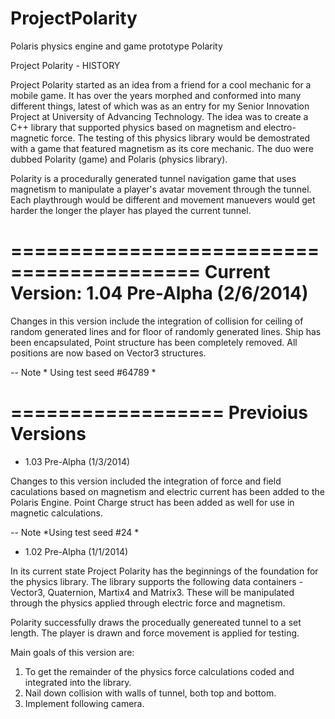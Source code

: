ProjectPolarity
===============

Polaris physics engine and game prototype Polarity

Project Polarity - HISTORY

Project Polarity started as an idea from a friend for a cool mechanic for a mobile game. It has over the years morphed and 
conformed into many different things, latest of which was as an entry for my Senior Innovation Project at University of 
Advancing Technology. The idea was to create a C++ library that supported physics based on magnetism and electro-magnetic
force. The testing of this physics library would be demostrated with a game that featured magnetism as its core mechanic.
The duo were dubbed Polarity (game) and Polaris (physics library). 
  
Polarity is a procedurally generated tunnel navigation game that uses magnetism to manipulate a player's avatar movement
through the tunnel. Each playthrough would be different and movement manuevers would get harder the longer the player has
played the current tunnel. 

==========================================
Current Version: 1.04 Pre-Alpha (2/6/2014)
==========================================

Changes in this version include the integration of collision for ceiling of random generated lines and for floor of randomly generated lines. Ship has been encapsulated, Point structure has been completely removed. All positions are now based on Vector3 structures. 

-- Note * Using test seed #64789 *

==================
Previoius Versions
==================
- 1.03 Pre-Alpha (1/3/2014)

Changes to this version included the integration of force and field caculations based on magnetism and electric current 
has been added to the Polaris Engine. Point Charge struct has been added as well for use in magnetic calculations. 

-- Note *Using test seed #24 *

- 1.02 Pre-Alpha (1/1/2014)

In its current state Project Polarity has the beginnings of the foundation for the physics library. The library supports 
the following data containers - Vector3, Quaternion, Martix4 and Matrix3. These will be manipulated through the physics
applied through electric force and magnetism. 

Polarity successfully draws the procedually genereated tunnel to a set length. The player is drawn and force movement is 
applied for testing. 

Main goals of this version are:
1) To get the remainder of the physics force calculations coded and integrated into the library.
2) Nail down collision with walls of tunnel, both top and bottom. 
3) Implement following camera. 
